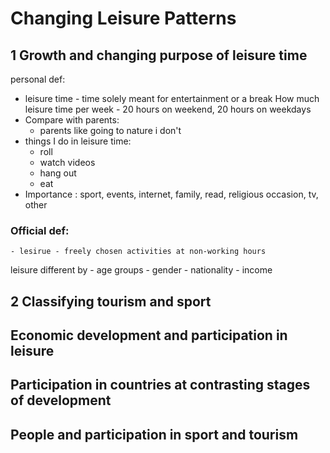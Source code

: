 # Changing Leisure Patterns


## 1 Growth and changing purpose of leisure time

personal def:
- leisure time - time solely meant for entertainment or a break
 How much leisure time per week - 20 hours on weekend, 20 hours on weekdays
- Compare with parents:
	- parents like going to nature i don't
- things I do in leisure time: 
	- roll
	- watch videos
	- hang out
	- eat
- Importance : sport, events, internet, family, read, religious occasion, tv, other

### Official def:
	- lesirue - freely chosen activities at non-working hours

leisure different by 
	- age groups
	- gender
	- nationality
	- income





## 2 Classifying tourism and sport 


## Economic development and participation in leisure


## Participation in countries at contrasting stages of development


## People and participation in sport and tourism



